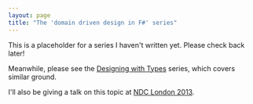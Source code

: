 ```yaml
---
layout: page
title: "The 'domain driven design in F#' series"
---
```


This is a placeholder for a series I haven't written yet. Please check back later!

Meanwhile, please see the [Designing with Types](../series/designing-with-types.md) series, which covers similar ground.

I'll also be giving a talk on this topic at [NDC London 2013](https://ndc-london.oktaset.com/t-11692).